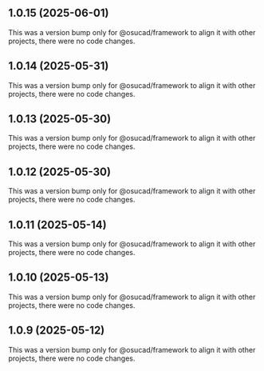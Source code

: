 ## 1.0.15 (2025-06-01)

This was a version bump only for @osucad/framework to align it with other projects, there were no code changes.

## 1.0.14 (2025-05-31)

This was a version bump only for @osucad/framework to align it with other projects, there were no code changes.

## 1.0.13 (2025-05-30)

This was a version bump only for @osucad/framework to align it with other projects, there were no code changes.

## 1.0.12 (2025-05-30)

This was a version bump only for @osucad/framework to align it with other projects, there were no code changes.

## 1.0.11 (2025-05-14)

This was a version bump only for @osucad/framework to align it with other projects, there were no code changes.

## 1.0.10 (2025-05-13)

This was a version bump only for @osucad/framework to align it with other projects, there were no code changes.

## 1.0.9 (2025-05-12)

This was a version bump only for @osucad/framework to align it with other projects, there were no code changes.